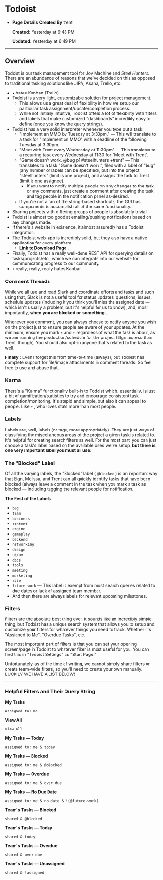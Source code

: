 # Todoist

-  **Page Details** 
	**Created By**
	trent

	**Created:** 
	Yesterday at 6:48 PM

	**Updated:** 
	Yesterday at 6:49 PM
---

## Overview

Todoist is our task management tool for [Joy Machine](http://joy-machine.com/) and [_Steel Hunters_](https://joy-machine.com/wp-content/steelhunters). There are an abundance of reasons that we've decided on this as opposed to traditional tasking solutions like JIRA, Asana, Trello, etc.

-  ‣ hates Kanban (Trello).
- Todoist is a very light, customizable solution for project management.
	- This allows us a great deal of flexibility in how we setup our particular task assignment/update/completion process.
	- While not initially intuitive, Todoist offers a lot of flexibility with filters and labels that make customized "dashboards" incredibly easy to define (once you know the query strings).
- Todoist has a very solid interpreter whenever you type out a task:
	- "Implement an MMO by Tuesday at 3:30pm." — This will translate to a task for "Implement an MMO" with a deadline of the following Tuesday at 3:30pm.
	- "Meet with Trent every Wednesday at 11:30pm" — This translates to a recurring task every Wednesday at 11:30 for "Meet with Trent".
	- "Game doesn't work. @bug p1 #steelhunters +trent" — This translates to a task "Game doesn't work.", filed with a label of "bug" (any number of labels can be specified), put into the project "steelhunters" (limit is one project), and assigns the task to Trent (limit is one assignee).
		- If you want to notify multiple people on any changes to the task or any comments, just create a comment after creating the task and tag people in the notification panel as-desired.
	- If you're not a fan of the string-based shortcuts, the GUI has components to accomplish all of the same functionality.
- Sharing projects with differing groups of people is absolutely trivial.
- Todoist is almost too good at emailing/pushing notifications based on any changes made.
- If there's a website in existence, it almost assuredly has a Todoist integration. 
- The Todoist web-app is incredibly solid, but they also have a native application for every platform.
	-  [**Link to Download Page**](https://todoist.com/overview) .
- Finally, Todoist has a really well-done REST API for querying details on tasks/projects/etc., which we can integrate into our website for communicating progress to our community.
-  ‣ really, really, really hates Kanban.

###  **Comment Threads** 

While we all use and read Slack and coordinate efforts and tasks and such using that, Slack is not a useful tool for status updates, questions, issues, schedule updates (including if you think you'll miss the assigned date — which isn't usually a problem, but it's helpful for us to know), and, most importantly, **when you are blocked on something** .

Whenever you comment, you can always choose to notify anyone you wish on the project just to ensure people are aware of your updates. At the minimum, ensure you mark ‣ and ‣ regardless of what the task is about, as we are running the production/schedule for the project (Elgn moreso than Trent, though). You should also opt-in anyone that's related to the task as well.

 **Finally** : Even I forget this from time-to-time (always), but Todoist has complete support for file/image attachments in comment threads. So feel free to use and abuse that.

### Karma

There's a ["Karma" functionality built-in to Todoist](https://support.todoist.com/hc/en-us/articles/206209959-Tracking-productivity-with-Karma) which, essentially, is just a bit of gamification/statistics to try and encourage consistent task completion/monitoring. It's stupid and simple, but also it can appeal to people. Like ‣ , who loves stats more than most people.

### Labels

Labels are, well, labels (or tags, more appropriately). They are just ways of classifying the miscellaneous areas of the project a given task is related to. It's helpful for creating search filters as well. For the most part, you can just choose a task's label based on the available ones we've setup, **but there is one very important label you must all use:** 

### The "Blocked" Label

Of all the varying labels, the "Blocked" label ( `@blocked` ) is an important way that Elgn, Melissa, and Trent can all quickly identify tasks that have been blocked (always leave a comment in the task when you mark a task as blocked — including tagging the relevant people for notification. 

 **The Rest of the Labels** 

-  `bug` 
-  `team` 
-  `business` 
-  `content` 
-  `engine` 
-  `gameplay` 
-  `backend` 
-  `networking` 
-  `design` 
-  `ui/ux` 
-  `docs` 
-  `tools` 
-  `meeting` 
-  `marketing` 
-  `site` 
-  `future-work` — This label is exempt from most search queries related to due dates or lack of assigned team member.
- And then there are always labels for relevant upcoming milestones.

### Filters

Filters are the absolute best thing ever. It sounds like an incredibly simple thing, but Todoist has a unique search system that allows you to setup and customize your filters for whatever things you need to track. Whether it's "Assigned to Me", "Overdue Tasks", etc.

The most important part of filters is that you can set your opening screen/page in Todoist to whatever filter is most useful for you. You can find this in "Todoist Settings" as "Start Page."

Unfortunately, as of the time of writing, we cannot simply share filters or create team-wide filters, so you'll need to create your own manually. LUCKILY WE HAVE A LIST BELOW!

---

###  **Helpful Filters and Their Query String** 

 **My Tasks** 

 `assigned to: me` 

 **View All** 

 `view all` 

 **My Tasks — Today** 

 `assigned to: me & today` 

 **My Tasks — Blocked** 

 `assigned to: me & @blocked` 

 **My Tasks — Overdue** 

 `assigned to: me & over due` 

 **My Tasks — No Due Date** 

 `assigned to: me & no date & !(@future-work)` 

 **Team's Tasks — Blocked** 

 `shared & @blocked` 

 **Team's Tasks — Today** 

 `shared & today` 

 **Team's Tasks — Overdue** 

 `shared & over due` 

 **Team's Tasks — Unassigned** 

 `shared & !assigned`
